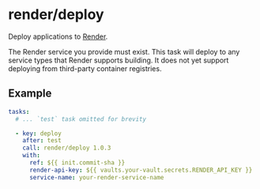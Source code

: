 # render/deploy

Deploy applications to [Render](https://render.com).

The Render service you provide must exist. This task will deploy to any
service types that Render supports building. It does not yet support
deploying from third-party container registries.

## Example

```yaml
tasks:
  # ... `test` task omitted for brevity

  - key: deploy
    after: test
    call: render/deploy 1.0.3
    with:
      ref: ${{ init.commit-sha }}
      render-api-key: ${{ vaults.your-vault.secrets.RENDER_API_KEY }}
      service-name: your-render-service-name
```
